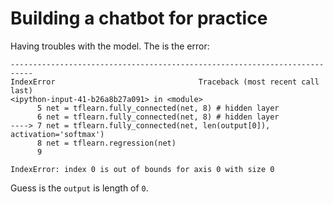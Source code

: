 # Building a chatbot for practice
 Having troubles with the model. The is the error:
```
---------------------------------------------------------------------------
IndexError                                Traceback (most recent call last)
<ipython-input-41-b26a8b27a091> in <module>
      5 net = tflearn.fully_connected(net, 8) # hidden layer
      6 net = tflearn.fully_connected(net, 8) # hidden layer
----> 7 net = tflearn.fully_connected(net, len(output[0]), activation='softmax')
      8 net = tflearn.regression(net)
      9 

IndexError: index 0 is out of bounds for axis 0 with size 0
```

Guess is the `output` is length of `0`. 
